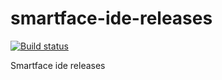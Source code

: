 # smartface-ide-releases

[![Build status](https://smartface.visualstudio.com/Appcircle/_apis/build/status/smartface/Smartface-IDE-release)](https://smartface.visualstudio.com/Appcircle/_build/latest?definitionId=152)

Smartface ide releases

